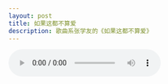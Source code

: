 ```yaml
---
layout: post
title: 如果这都不算爱
description: 歌曲系张学友的《如果这都不算爱》
---
```


<audio src="{{ site.url }}/assets/rgzdbsa.mp3" controls="controls" preload="auto">

歌曲系张学友的《如果这都不算爱》

没什么其他别的意思，只是最近都在不断循环这首歌，好听。